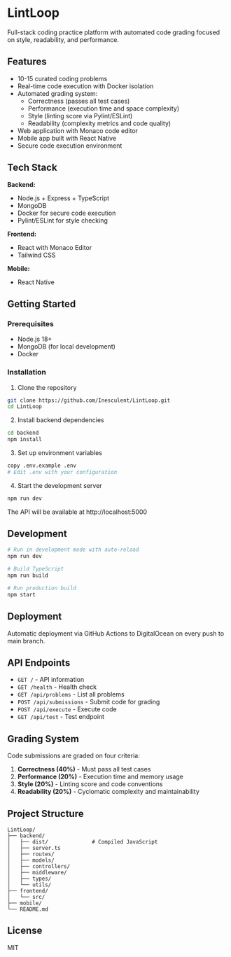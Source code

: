 ﻿# LintLoop

Full-stack coding practice platform with automated code grading focused on style, readability, and performance.

## Features

- 10-15 curated coding problems
- Real-time code execution with Docker isolation
- Automated grading system:
  - Correctness (passes all test cases)
  - Performance (execution time and space complexity)
  - Style (linting score via Pylint/ESLint)
  - Readability (complexity metrics and code quality)
- Web application with Monaco code editor
- Mobile app built with React Native
- Secure code execution environment

## Tech Stack

**Backend:**
- Node.js + Express + TypeScript
- MongoDB
- Docker for secure code execution
- Pylint/ESLint for style checking

**Frontend:**
- React with Monaco Editor
- Tailwind CSS

**Mobile:**
- React Native

## Getting Started

### Prerequisites
- Node.js 18+
- MongoDB (for local development)
- Docker

### Installation

1. Clone the repository
```bash
git clone https://github.com/Inesculent/LintLoop.git
cd LintLoop
```

2. Install backend dependencies
```bash
cd backend
npm install
```

3. Set up environment variables
```bash
copy .env.example .env
# Edit .env with your configuration
```

4. Start the development server
```bash
npm run dev
```

The API will be available at http://localhost:5000

## Development

```bash
# Run in development mode with auto-reload
npm run dev

# Build TypeScript
npm run build

# Run production build
npm start
```

## Deployment

Automatic deployment via GitHub Actions to DigitalOcean on every push to main branch.

## API Endpoints

- `GET /` - API information
- `GET /health` - Health check
- `GET /api/problems` - List all problems
- `POST /api/submissions` - Submit code for grading
- `POST /api/execute` - Execute code
- `GET /api/test` - Test endpoint

## Grading System

Code submissions are graded on four criteria:

1. **Correctness (40%)** - Must pass all test cases
2. **Performance (20%)** - Execution time and memory usage
3. **Style (20%)** - Linting score and code conventions
4. **Readability (20%)** - Cyclomatic complexity and maintainability

## Project Structure

```
LintLoop/
├── backend/
│   ├── dist/              # Compiled JavaScript
│   ├── server.ts
│   ├── routes/
│   ├── models/
│   ├── controllers/
│   ├── middleware/
│   ├── types/
│   └── utils/
├── frontend/
│   └── src/
├── mobile/
└── README.md
```

## License

MIT
